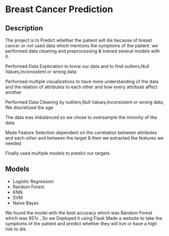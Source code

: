 # Breast Cancer Prediction
<h2> Description </h2>
<p>The project is to Predict whether the patient will die because of breast cancer or not 
used data which mentions the symptoms of the patient.
  we performed data cleaning and preprocessing & trained several models with it.</p>
<p>Performed Data Exploration to know our data and to find outliers,Null Values,Inconsistent or wrong data</p>
<p>Performed multiple visualizations to have more understanding of the data and the relation of attributes to each other
  and how every attribute affect another</p>
<p>Performed Data Cleaning by outliers,Null Values,Inconsistent or wrong data, We discretized the age</p>
<p>The data was imbalanced so we chose to oversample the minority of the data</p>
<p>Made Feature Selection dependent on the correlation between attributes and each other and between the
  target & then we extracted the features we needed</p>
<p>Finally used multiple models to predict our targets
  <h2>Models</h2>
  <ul>
    <li>Logistic Regression</li>
    <li>Random Forest</li>
    <li>KNN</li>
    <li>SVM</li>
    <li>Naive Bayes</li>
  </ul>
</p>
<p>We found the model with the best accuracy which was Random Forest which was 95% , So we Deployed it using Flask
Made a website to take the symptoms of the patient and predict whether they will live or have a high risk to die.</p>
